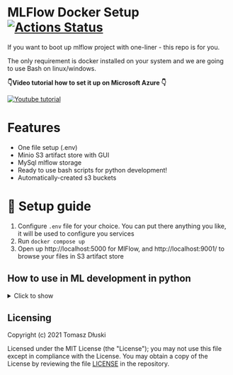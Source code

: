 # MLFlow Docker Setup [![Actions Status](https://github.com/Toumash/mlflow-docker/workflows/VerifyDockerCompose/badge.svg)](https://github.com/Toumash/mlflow-docker/actions)

If you want to boot up mlflow project with one-liner - this repo is for you. 

The only requirement is docker installed on your system and we are going to use Bash on linux/windows.

**👇Video tutorial how to set it up on Microsoft Azure 👇**

[![Youtube tutorial](https://img.youtube.com/vi/ma5lA19IJRA/0.jpg)](https://www.youtube.com/watch?v=ma5lA19IJRA)

# Features
 - One file setup (.env)
 - Minio S3 artifact store with GUI
 - MySql mlflow storage
 - Ready to use bash scripts for python development!
 - Automatically-created s3 buckets

# 🚀 Setup guide 
1. Configure `.env` file for your choice. You can put there anything you like, it will be used to configure you services
2. Run `docker compose up`
3. Open up http://localhost:5000 for MlFlow, and http://localhost:9001/ to browse your files in S3 artifact store

## How to use in ML development in python

<details>
<summary>Click to show</summary>

1. Configure your client-side

For running mlflow files you need various environment variables set on the client side. To generate them user the convienience script `./bashrc_install.sh`, which installs it on your system or `./bashrc_generate.sh`, which just displays the config to copy & paste.

> $ ./bashrc_install.sh   
> [ OK ] Successfully installed environment variables into your .bashrc!

The script installs this variables: AWS_ACCESS_KEY_ID, AWS_SECRET_ACCESS_KEY, MLFLOW_S3_ENDPOINT_URL, MLFLOW_TRACKING_URI. All of them are needed to use mlflow from the client-side.

2. Test the pipeline with below command with conda. If you dont have conda installed run with `--no-conda`

```shell
mlflow run git@github.com:databricks/mlflow-example.git -P alpha=0.5
# or
python ./quickstart/mlflow_tracking.py
```

3. *(Optional)* If you are constantly switching your environment you can use this environment variable syntax

```shell
MLFLOW_S3_ENDPOINT_URL=http://localhost:9000 MLFLOW_TRACKING_URI=http://localhost:5000 mlflow run git@github.com:databricks/mlflow-example.git -P alpha=0.5
```

</details>
 

## Licensing
Copyright (c) 2021 Tomasz Dłuski

Licensed under the MIT License (the "License"); you may not use this file except in compliance with the License. You may obtain a copy of the License by reviewing the file [LICENSE](./LICENSE) in the repository.
